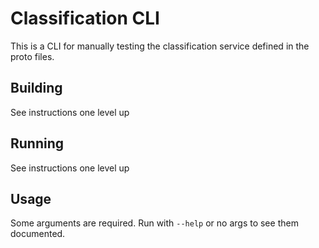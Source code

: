 Classification CLI
==================
This is a CLI for manually testing the classification service defined in the proto files.

## Building

See instructions one level up


## Running

See instructions one level up


## Usage

Some arguments are required. Run with `--help` or no args to see them documented.
